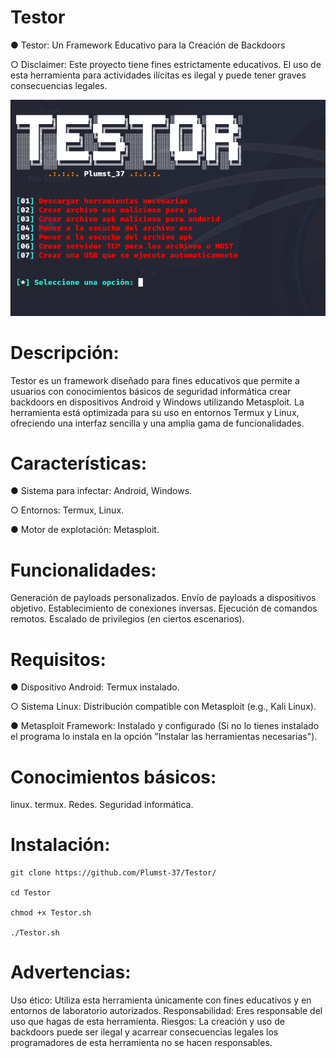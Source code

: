 # Testor

● Testor: Un Framework Educativo para la Creación de Backdoors

○ Disclaimer: Este proyecto tiene fines estrictamente educativos. El uso de esta herramienta para actividades ilícitas es ilegal y puede tener graves consecuencias legales.

<p align="center">
  <img src="https://github.com/Plumst-37/Testor/blob/main/imagenes/Testor_imagen.png">
</p>

# Descripción:

Testor es un framework diseñado para fines educativos que permite a usuarios con conocimientos básicos de seguridad informática crear backdoors en dispositivos Android y Windows utilizando Metasploit. La herramienta está optimizada para su uso en entornos Termux y Linux, ofreciendo una interfaz sencilla y una amplia gama de funcionalidades.

# Características:

● Sistema para infectar: Android, Windows.

○ Entornos: Termux, Linux.

● Motor de explotación: Metasploit.

# Funcionalidades:

Generación de payloads personalizados.
Envío de payloads a dispositivos objetivo.
Establecimiento de conexiones inversas.
Ejecución de comandos remotos.
Escalado de privilegios (en ciertos escenarios).

# Requisitos:

● Dispositivo Android: Termux instalado.

○ Sistema Linux: Distribución compatible con Metasploit (e.g., Kali Linux).

● Metasploit Framework: Instalado y configurado (Si no lo tienes instalado el programa lo instala en la opción "Instalar las herramientas necesarias").

# Conocimientos básicos:

linux.
termux.
Redes.
Seguridad informática.

# Instalación:

```
git clone https://github.com/Plumst-37/Testor/

cd Testor

chmod +x Testor.sh

./Testor.sh
```
# Advertencias:

Uso ético: Utiliza esta herramienta únicamente con fines educativos y en entornos de laboratorio autorizados.
Responsabilidad: Eres responsable del uso que hagas de esta herramienta.
Riesgos: La creación y uso de backdoors puede ser ilegal y acarrear consecuencias legales los programadores de esta herramienta no se hacen responsables.
